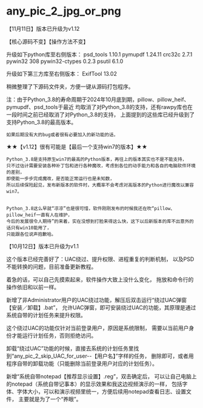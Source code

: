 # any_pic_2_jpg_or_png

【11月11日】版本已升级为v1.12

【核心源码不变】【操作方法不变】

升级如下python库至右侧版本：
psd_tools         1.10.1
pymupdf           1.24.11
crc32c            2.7.1
pywin32           308
pywin32-ctypes    0.2.3
psutil            6.1.0

升级如下第三方库至右侧版本：
ExifTool          13.02

稍微整理了下源码文件夹，方便一键从源码打包程序。

注：由于Python_3.8的寿命周期于2024年10月底到期，pillow、pillow_heif、pymupdf、psd_tools于最近
    均取消了对Python_3.8的支持，还有rawpy库也在一段时间之前已经取消了对Python_3.8的支持，
    上面提到的这些库已经升级到了支持Python_3.8的最高版本。



    如果后期没有大的bug或者很有必要加入的新功能的话，

★★【v1.12】很有可能是【最后一个支持win7的版本】★★


    Python_3.8是支持原生win7的最高的Python版本，再往上的版本其实也不是不能支持，
    只不过估计需要安装各种补丁包和进行各种魔改，考虑到各位的动手能力和各自的电脑软件环境的差别，
    即使能一步步完成魔改，是否能正常运行也是未知数，
    所以后续保险起见，发布新版本的软件时，大概率不会考虑对高版本的Python进行魔改以兼容win7。


    Python_3.8这么早就“凉凉”也是很可惜，软件刚刚发布的时候我还在吹“pillow、pillow_heif一直有人在维护，
    今后的发展很令人期待”的来着，实在没想到打脸来得这么快，这下以后新版本的库不出意外的话只有win10能用了，
    只能跟各位说声抱歉哈。






【10月12日】版本已升级为v1.1

这个版本已经完善好了：UAC绕过、提升权限、进程重复的判断机制，
以及PSD不能转换的问题，目前准备更新教程。

着急的话，可以自己先摸索起来，软件操作大致上没什么变化，
拖放和命令行的操作依旧和以前一样。

新增了非Administrator用户的UAC绕过功能，解压后双击运行“绕过UAC弹窗【安装／卸载】.bat”，
允许UAC弹窗，即可安装绕过UAC的功能，其原理是通过系统自带的计划任务来提升权限。

这个绕过UAC的功能仅针对当前登录用户，原因是系统限制，
需要以当前用户身份才能运行计划任务，否则拒绝访问。

卸载“绕过UAC”功能的时候，直接去系统的计划任务里找到“any_pic_2_skip_UAC_for_user--【用户名】”字样的任务，
删除即可，或者用程序自带的卸载功能（只能删除当前登录用户对应的计划任务）。

新增“系统自带notepad【推荐显示设置】.reg”，双击确定后，
可以让自己电脑上的notepad（系统自带记事本）的显示效果和我这边视频演示的一样，
包括字体、字体大小，可以和演示视频里统一，方便后续用notepad查看日志、设置文件，
主要就是为了一个“养眼”。
